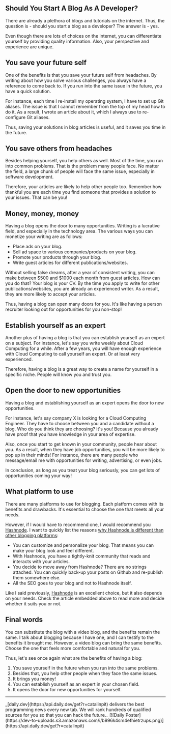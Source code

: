 ## Should You Start A Blog As A Developer?

There are already a plethora of blogs and tutorials on the internet. Thus, the question is - should you start a blog as a developer? The answer is - yes. 

Even though there are lots of choices on the internet, you can differentiate yourself by providing quality information. Also, your perspective and experience are unique.

## You save your future self
One of the benefits is that you save your future self from headaches. By writing about how you solve various challenges, you always have a reference to come back to. If you run into the same issue in the future, you have a quick solution.

For instance, each time I re-install my operating system, I have to set up Git aliases. The issue is that I cannot remember from the top of my head how to do it. As a result, I wrote an article about it, which I always use to re-configure Git aliases.

Thus, saving your solutions in blog articles is useful, and it saves you time in the future. 

## You save others from headaches
Besides helping yourself, you help others as well. Most of the time, you run into common problems. That is the problem many people face. No matter the field, a large chunk of people will face the same issue, especially in software development.

Therefore, your articles are likely to help other people too. Remember how thankful you are each time you find someone that provides a solution to your issues. That can be you!

## Money, money, money
Having a blog opens the door to many opportunities. Writing is a lucrative field, and especially in the technology area. The various ways you can monetize your writing are as follows:

* Place ads on your blog.
* Sell ad space to various companies/products on your blog.
* Promote your products through your blog.
* Write guest articles for different publications/websites.

Without selling false dreams, after a year of consistent writing, you can make between $500 and $1000 each month from guest articles. How can you do that? Your blog is your CV. By the time you apply to write for other publications/websites, you are already an experienced writer. As a result, they are more likely to accept your articles.

Thus, having a blog can open many doors for you. It's like having a person recruiter looking out for opportunities for you non-stop!

## Establish yourself as an expert
Another plus of having a blog is that you can establish yourself as an expert on a subject. For instance, let's say you write weekly about Cloud Computing for a while. After a few years, you will have enough experience with Cloud Computing to call yourself an expert. Or at least very experienced.

Therefore, having a blog is a great way to create a name for yourself in a specific niche. People will know you and trust you.

## Open the door to new opportunities
Having a blog and establishing yourself as an expert opens the door to new opportunities. 

For instance, let's say company X is looking for a Cloud Computing Engineer. They have to choose between you and a candidate without a blog. Who do you think they are choosing? It's you! Because you already have proof that you have knowledge in your area of expertise. 

Also, once you start to get known in your community, people hear about you. As a result, when they have job opportunities, you will be more likely to pop up in their minds! For instance, there are many people who message/email me with opportunities for writing, advertising, or even jobs. 

In conclusion, as long as you treat your blog seriously, you can get lots of opportunities coming your way!

## What platform to use
There are many platforms to use for blogging. Each platform comes with its benefits and drawbacks. It's essential to choose the one that meets all your needs.

However, if I would have to recommend one, I would recommend you [Hashnode](https://hashnode.com/). I want to quickly list the reasons [why Hashnode is different than other blogging platforms](https://catalins.tech/why-hashnode-is-different-than-other-blogging-platforms):
* You can customize and personalize your blog. That means you can make your blog look and feel different.
* With Hashnode, you have a tightly-knit community that reads and interacts with your articles.
* You decide to move away from Hashnode? There are no strings attached. You can quickly back-up your posts on Github and re-publish them somewhere else.
* All the SEO goes to your blog and not to Hashnode itself.

Like I said previously, [Hashnode](https://hashnode.com/) is an excellent choice, but it also depends on your needs. Check the article embedded above to read more and decide whether it suits you or not. 

## Final words
You can substitute the blog with a video blog, and the benefits remain the same. I talk about blogging because I have one, and I can testify to the benefits it brought me. However, a video blog can bring the same benefits. Choose the one that feels more comfortable and natural for you.

Thus, let's see once again what are the benefits of having a blog:
1. You save yourself in the future when you run into the same problems.
2. Besides that, you help other people when they face the same issues.
3. It brings you money!
4. You can establish yourself as an expert in your chosen field.
5. It opens the door for new opportunities for yourself.

<hr/>
_[daily.dev](https://api.daily.dev/get?r=catalinpit) delivers the best programming news every new tab. We will rank hundreds of qualified sources for you so that you can hack the future._
[![Daily Poster](https://dev-to-uploads.s3.amazonaws.com/i/b996k4sm4efhietrzups.png)](https://api.daily.dev/get?r=catalinpit)


